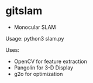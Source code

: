 # gitslam
- Monocular SLAM

Usage:
python3 slam.py

Uses:
* OpenCV for feature extraction
* Pangolin for 3-D Display
* g2o for optimization
